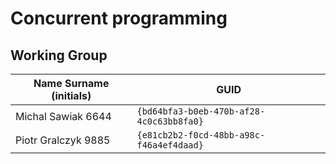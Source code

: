 # Concurrent programming

## Working Group

| Name Surname (initials) | GUID                                     |
| ----------------------- | ---------------------------------------- |
| Michal Sawiak 6644      | `{bd64bfa3-b0eb-470b-af28-4c0c63bb8fa0}` |
| Piotr Gralczyk 9885     | `{e81cb2b2-f0cd-48bb-a98c-f46a4ef4daad}` |
